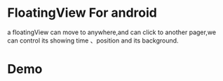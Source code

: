 # FloatingView For android
a floatingView can move to anywhere,and can click to another pager,we can control its showing time 、position and its background.

# Demo
